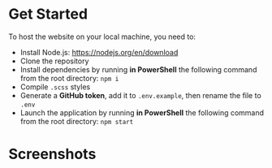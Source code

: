 # Get Started

To host the website on your local machine, you need to:

- Install Node.js: https://nodejs.org/en/download
- Clone the repository
- Install dependencies by running **in PowerShell** the following command from the root directory: `npm i`
- Compile `.scss` styles
- Generate a **GitHub token**, add it to `.env.example`, then rename the file to `.env`
- Launch the application by running **in PowerShell** the following command from the root directory: `npm start`

# Screenshots
